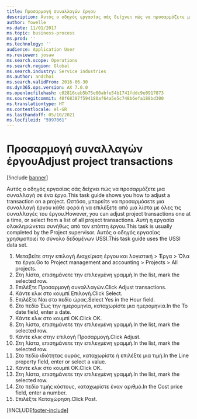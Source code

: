 ```yaml
---
title: Προσαρμογή συναλλαγών έργου
description: Αυτός ο οδηγός εργασίας σάς δείχνει πώς να προσαρμόζετε μια συναλλαγή σε ένα έργο.
author: Yowelle
ms.date: 11/01/2017
ms.topic: business-process
ms.prod: ''
ms.technology: ''
audience: Application User
ms.reviewer: josaw
ms.search.scope: Operations
ms.search.region: Global
ms.search.industry: Service industries
ms.author: andchoi
ms.search.validFrom: 2016-06-30
ms.dyn365.ops.version: AX 7.0.0
ms.openlocfilehash: c02816ceb5b75e00abfe54b1741fddc9e0917873
ms.sourcegitcommit: 40f68387f594180af64a5e5c748b6efa188bd300
ms.translationtype: HT
ms.contentlocale: el-GR
ms.lasthandoff: 05/10/2021
ms.locfileid: "5997061"
---
```

# <a name="adjust-project-transactions"></a><span data-ttu-id="68b7e-103">Προσαρμογή συναλλαγών έργου</span><span class="sxs-lookup"><span data-stu-id="68b7e-103">Adjust project transactions</span></span>

[!include [banner](../../includes/banner.md)]

<span data-ttu-id="68b7e-104">Αυτός ο οδηγός εργασίας σάς δείχνει πώς να προσαρμόζετε μια συναλλαγή σε ένα έργο.</span><span class="sxs-lookup"><span data-stu-id="68b7e-104">This task guide shows you how to adjust a transaction on a project.</span></span> <span data-ttu-id="68b7e-105">Ωστόσο, μπορείτε να προσαρμόσετε μια συναλλαγή έργου κάθε φορά ή να επιλέξετε από μια λίστα με όλες τις συναλλαγές του έργου.</span><span class="sxs-lookup"><span data-stu-id="68b7e-105">However, you can adjust project transactions one at a time, or select from a list of all project transactions.</span></span> <span data-ttu-id="68b7e-106">Αυτή η εργασία ολοκληρώνεται συνήθως από τον επόπτη έργου.</span><span class="sxs-lookup"><span data-stu-id="68b7e-106">This task is usually completed by the Project supervisor.</span></span> <span data-ttu-id="68b7e-107">Αυτός ο οδηγός εργασίας χρησιμοποιεί το σύνολο δεδομένων USSI.</span><span class="sxs-lookup"><span data-stu-id="68b7e-107">This task guide uses the USSI data set.</span></span>

1. <span data-ttu-id="68b7e-108">Μεταβείτε στην επιλογή Διαχείριση έργου και λογιστική > Έργα > Όλα τα έργα.</span><span class="sxs-lookup"><span data-stu-id="68b7e-108">Go to Project management and accounting > Projects > All projects.</span></span> 
2. <span data-ttu-id="68b7e-109">Στη λίστα, επισημάνετε την επιλεγμένη γραμμή.</span><span class="sxs-lookup"><span data-stu-id="68b7e-109">In the list, mark the selected row.</span></span> 
3. <span data-ttu-id="68b7e-110">Επιλέξτε Προσαρμογή συναλλαγών.</span><span class="sxs-lookup"><span data-stu-id="68b7e-110">Click Adjust transactions.</span></span> 
4. <span data-ttu-id="68b7e-111">Κάντε κλικ στο κουμπί Επιλογή.</span><span class="sxs-lookup"><span data-stu-id="68b7e-111">Click Select.</span></span> 
5. <span data-ttu-id="68b7e-112">Επιλέξτε Ναι στο πεδίο ώρας.</span><span class="sxs-lookup"><span data-stu-id="68b7e-112">Select Yes in the Hour field.</span></span> 
6. <span data-ttu-id="68b7e-113">Στο πεδίο Έως την ημερομηνία, καταχωρίστε μια ημερομηνία.</span><span class="sxs-lookup"><span data-stu-id="68b7e-113">In the To date field, enter a date.</span></span> 
7. <span data-ttu-id="68b7e-114">Κάντε κλικ στο κουμπί OK.</span><span class="sxs-lookup"><span data-stu-id="68b7e-114">Click OK.</span></span> 
8. <span data-ttu-id="68b7e-115">Στη λίστα, επισημάνετε την επιλεγμένη γραμμή.</span><span class="sxs-lookup"><span data-stu-id="68b7e-115">In the list, mark the selected row.</span></span> 
9. <span data-ttu-id="68b7e-116">Κάντε κλικ στην επιλογή Προσαρμογή.</span><span class="sxs-lookup"><span data-stu-id="68b7e-116">Click Adjust.</span></span> 
10. <span data-ttu-id="68b7e-117">Στη λίστα, επισημάνετε την επιλεγμένη γραμμή.</span><span class="sxs-lookup"><span data-stu-id="68b7e-117">In the list, mark the selected row.</span></span> 
11. <span data-ttu-id="68b7e-118">Στο πεδίο ιδιότητας ουράς, καταχωρίστε ή επιλέξτε μια τιμή.</span><span class="sxs-lookup"><span data-stu-id="68b7e-118">In the Line property field, enter or select a value.</span></span> 
12. <span data-ttu-id="68b7e-119">Κάντε κλικ στο κουμπί OK.</span><span class="sxs-lookup"><span data-stu-id="68b7e-119">Click OK.</span></span> 
13. <span data-ttu-id="68b7e-120">Στη λίστα, επισημάνετε την επιλεγμένη γραμμή.</span><span class="sxs-lookup"><span data-stu-id="68b7e-120">In the list, mark the selected row.</span></span> 
14. <span data-ttu-id="68b7e-121">Στο πεδίο τιμής κόστους, καταχωρίστε έναν αριθμό.</span><span class="sxs-lookup"><span data-stu-id="68b7e-121">In the Cost price field, enter a number.</span></span> 
15. <span data-ttu-id="68b7e-122">Επιλέξτε Καταχώρηση.</span><span class="sxs-lookup"><span data-stu-id="68b7e-122">Click Post.</span></span> 


[!INCLUDE[footer-include](../../includes/footer-banner.md)]